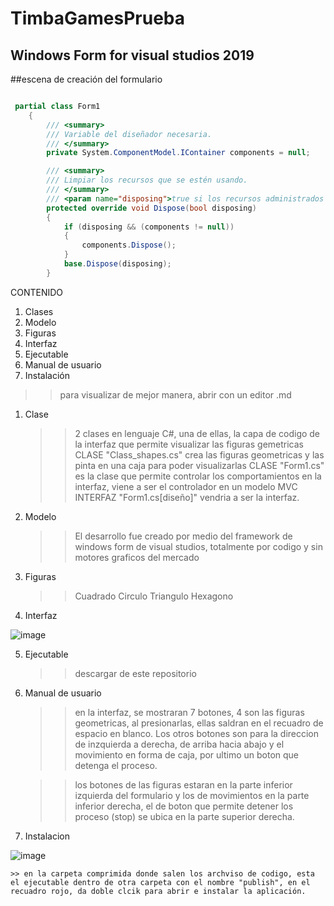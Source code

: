 # TimbaGamesPrueba

## Windows Form for visual studios 2019

##escena de creación del formulario
```c#

 partial class Form1
    {
        /// <summary>
        /// Variable del diseñador necesaria.
        /// </summary>
        private System.ComponentModel.IContainer components = null;

        /// <summary>
        /// Limpiar los recursos que se estén usando.
        /// </summary>
        /// <param name="disposing">true si los recursos administrados se deben desechar; false en caso contrario.</param>
        protected override void Dispose(bool disposing)
        {
            if (disposing && (components != null))
            {
                components.Dispose();
            }
            base.Dispose(disposing);
        }

```

CONTENIDO
1. Clases
2. Modelo
3. Figuras
4. Interfaz
5. Ejecutable
6. Manual de usuario
7. Instalación

>> para visualizar de mejor manera, abrir con un editor .md

1. Clase
   
   >> 2 clases en lenguaje C#, una de ellas, la capa de codigo de la interfaz que permite visualizar las figuras gemetricas
   >> CLASE "Class_shapes.cs" crea las figuras geometricas y las pinta en una caja para poder visualizarlas
   >> CLASE "Form1.cs" es la clase que permite controlar los comportamientos en la interfaz, viene a ser el controlador en un modelo MVC
   >> INTERFAZ "Form1.cs[diseño]" vendria a ser la interfaz.

2. Modelo
   
   >> El desarrollo fue creado por medio del framework de windows form de visual studios, totalmente por codigo y sin motores graficos del mercado

3. Figuras 
    
    >> Cuadrado
    >> Circulo
    >> Triangulo
    >> Hexagono
   
 4. Interfaz
 
   ![image](https://user-images.githubusercontent.com/70168236/135383987-c38868c7-5dda-402d-97d7-b4ed2abf7f68.png)

 
 5. Ejecutable

    >> descargar de este repositorio
 
 6. Manual de usuario
 
    >> en la interfaz, se mostraran 7 botones, 4 son las figuras geometricas, al presionarlas, ellas saldran en el recuadro de espacio en blanco. Los otros botones son para la direccion de inzquierda a derecha, de arriba hacia abajo y el movimiento en forma de caja, por ultimo un boton que detenga el proceso.

    >> los botones de las figuras estaran en la parte inferior izquierda del formulario y los de movimientos en la parte inferior derecha, el de boton que permite detener los proceso (stop) se ubica en la parte superior derecha.
 
 7. Instalacion 
 
 ![image](https://user-images.githubusercontent.com/70168236/135385495-b2118e7c-7218-4b8c-b715-9baf6d3346ae.png)

    >> en la carpeta comprimida donde salen los archviso de codigo, esta el ejecutable dentro de otra carpeta con el nombre "publish", en el recuadro rojo, da doble clcik para abrir e instalar la aplicación.
    
    




